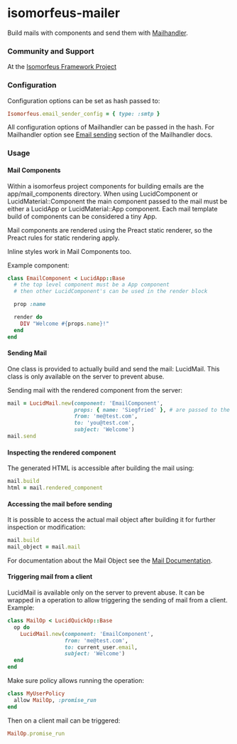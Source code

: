 # isomorfeus-mailer

Build mails with components and send them with [Mailhandler](https://github.com/wildbit/mailhandler#email-sending).

### Community and Support
At the [Isomorfeus Framework Project](http://isomorfeus.com)

### Configuration

Configuration options can be set as hash passed to:
```ruby
Isomorfeus.email_sender_config = { type: :smtp }
```
All configuration options of Mailhandler can be passed in the hash. For Mailhandler option see
[Email sending](https://github.com/wildbit/mailhandler#email-sending) section of the Mailhandler docs.

### Usage

#### Mail Components
Within a isomorfeus project components for building emails are the app/mail_components directory.
When using LucidComponent or LucidMaterial::Component the main component passed to the mail must be either a LucidApp or LucidMaterial::App component.
Each mail template build of components can be considered a tiny App.

Mail components are rendered using the Preact static renderer, so the Preact rules for static rendering apply.

Inline styles work in Mail Components too.

Example component:
```ruby
class EmailComponent < LucidApp::Base
  # the top level component must be a App component
  # then other LucidComponent's can be used in the render block

  prop :name

  render do
    DIV "Welcome #{props.name}!"
  end
end
```

#### Sending Mail

One class is provided to actually build and send the mail: LucidMail. This class is only available on the server to prevent abuse.

Sending mail with the rendered component from the server:
```ruby
mail = LucidMail.new(component: 'EmailComponent',
                     props: { name: 'Siegfried' }, # are passed to the component
                     from: 'me@test.com',
                     to: 'you@test.com',
                     subject: 'Welcome')
mail.send
```
#### Inspecting the rendered component

The generated HTML is accessible after building the mail using:
```ruby
mail.build
html = mail.rendered_component
```

#### Accessing the mail before sending

It is possible to access the actual mail object after building it for further inspection or modification:
```ruby
mail.build
mail_object = mail.mail
```
For documentation about the Mail Object see the [Mail Documentation](https://github.com/mikel/mail).

#### Triggering mail from a client
LucidMail is available only on the server to prevent abuse. It can be wrapped in a operation to allow triggering the sending of mail from a client. Example:
```ruby
class MailOp < LucidQuickOp::Base
  op do
    LucidMail.new(component: 'EmailComponent',
                  from: 'me@test.com',
                  to: current_user.email,
                  subject: 'Welcome')
  end
end
```
Make sure policy allows running the operation:
```ruby
class MyUserPolicy
  allow MailOp, :promise_run
end
```
Then on a client mail can be triggered:
```ruby
MailOp.promise_run
```
